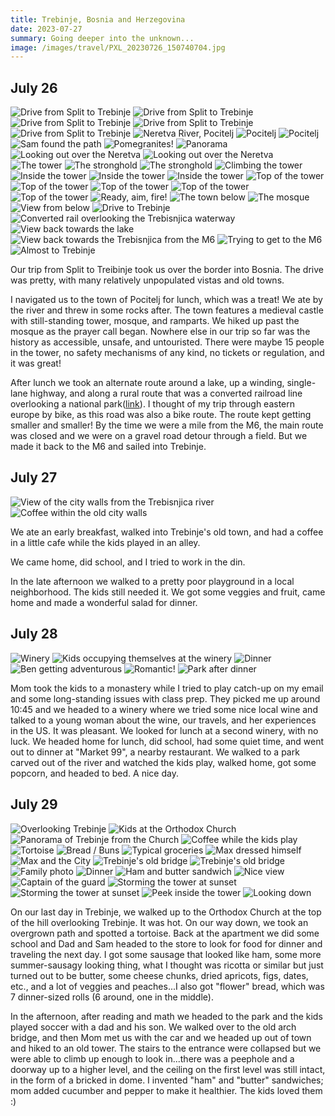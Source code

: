 ```yaml
---
title: Trebinje, Bosnia and Herzegovina
date: 2023-07-27
summary: Going deeper into the unknown...
image: /images/travel/PXL_20230726_150740704.jpg
---
```



## July 26

![Drive from Split to Trebinje](/images/travel/PXL_20230726_112552538.MP.jpg)
![Drive from Split to Trebinje](/images/travel/PXL_20230726_112730846.MP.jpg)
![Drive from Split to Trebinje](/images/travel/PXL_20230726_114008945.jpg)
![Drive from Split to Trebinje](/images/travel/PXL_20230726_120239858.MP.jpg)
![Drive from Split to Trebinje](/images/travel/PXL_20230726_122924856.MP.jpg)
![Neretva River, Pocitelj](/images/travel/PXL_20230726_144319901.jpg)
![Pocitelj](/images/travel/PXL_20230726_145945531.jpg)
![Pocitelj](/images/travel/PXL_20230726_150025857.jpg)
![Sam found the path](/images/travel/PXL_20230726_150309348.jpg)
![Pomegranites!](/images/travel/PXL_20230726_150433520.MP.jpg)
![Panorama](/images/travel/PXL_20230726_150540215.PANO.jpg)
![Looking out over the Neretva](/images/travel/PXL_20230726_150711448.jpg)
![Looking out over the Neretva](/images/travel/PXL_20230726_150740704.jpg)
![The tower](/images/travel/PXL_20230726_150904184.jpg)
![The stronghold](/images/travel/PXL_20230726_151012401.jpg)
![The stronghold](/images/travel/PXL_20230726_151124890.jpg)
![Climbing the tower](/images/travel/PXL_20230726_151219841.MP.jpg)
![Inside the tower](/images/travel/PXL_20230726_151308456.jpg)
![Inside the tower](/images/travel/PXL_20230726_151352366.jpg)
![Inside the tower](/images/travel/PXL_20230726_151418828.jpg)
![Top of the tower](/images/travel/PXL_20230726_151507091.jpg)
![Top of the tower](/images/travel/PXL_20230726_151513205.jpg)
![Top of the tower](/images/travel/PXL_20230726_151546279.jpg)
![Top of the tower](/images/travel/PXL_20230726_151618610.jpg)
![Top of the tower](/images/travel/PXL_20230726_151658034.MP.jpg)
![Ready, aim, fire!](/images/travel/PXL_20230726_152135671.jpg)
![The town below](/images/travel/PXL_20230726_152338518.jpg)
![The mosque](/images/travel/PXL_20230726_153106892.jpg)
![View from below](/images/travel/PXL_20230726_153626752.jpg)
![Drive to Trebinje](/images/travel/PXL_20230726_161459828.jpg)
![Converted rail overlooking the Trebisnjica waterway](/images/travel/PXL_20230726_163057924.MP.jpg)
![View back towards the lake](/images/travel/PXL_20230726_163638541.jpg)
![View back towards the Trebisnjica from the M6](/images/travel/PXL_20230726_164156310.jpg)
![Trying to get to the M6](/images/travel/PXL_20230726_165146471.MP.jpg)
![Almost to Trebinje](/images/travel/PXL_20230726_165651883.jpg)

Our trip from Split to Treibinje took us over the border into Bosnia.  The drive was pretty, with many relatively unpopulated vistas and old towns.

I navigated us to the town of Pocitelj for lunch, which was a treat!  We ate by the river and threw in some rocks after.  The town features a medieval castle with still-standing tower, mosque, and ramparts.  We hiked up past the mosque as the prayer call began.  Nowhere else in our trip so far was the history as accessible, unsafe, and untouristed.  There were maybe 15 people in the tower, no safety mechanisms of any kind, no tickets or regulation, and it was great!  

After lunch we took an alternate route around a lake, up a winding, single-lane highway, and along a rural route that was a converted railroad line overlooking a national park([link](https://goo.gl/maps/yLiETx9jU9uwtaEe9)).  I thought of my trip through eastern europe by bike, as this road was also a bike route.  The route kept getting smaller and smaller!  By the time we were a mile from the M6, the main route was closed and we were on a gravel road detour through a field.  But we made it back to the M6 and sailed into Trebinje.

## July 27

![View of the city walls from the Trebisnjica river](/images/travel/PXL_20230727_073258822.jpg)
![Coffee within the old city walls](/images/travel/PXL_20230727_070234673.jpg)

We ate an early breakfast, walked into Trebinje's old town, and had a coffee in a little cafe while the kids played in an alley.

We came home, did school, and I tried to work in the din.

In the late afternoon we walked to a pretty poor playground in a local neighborhood.  The kids still needed it.  We got some veggies and fruit, came home and made a wonderful salad for dinner.

## July 28

![Winery](/images/travel/PXL_20230728_091819795.jpg)
![Kids occupying themselves at the winery](/images/travel/PXL_20230728_100403206.MP.jpg)
![Dinner](/images/travel/PXL_20230728_160601932.jpg)
![Ben getting adventurous](/images/travel/PXL_20230728_160610738.jpg)
![Romantic!](/images/travel/PXL_20230728_164753114.jpg)
![Park after dinner](/images/travel/PXL_20230728_170825566.jpg)

Mom took the kids to a monastery while I tried to play catch-up on my email and some long-standing issues with class prep.  They picked me up around 10:45 and we headed to a winery where we tried some nice local wine and talked to a young woman about the wine, our travels, and her experiences in the US.  It was pleasant.  We looked for lunch at a second winery, with no luck.  We headed home for lunch, did school, had some quiet time, and went out to dinner at "Market 99", a nearby restaurant.  We walked to a park carved out of the river and watched the kids play, walked home, got some popcorn, and headed to bed.  A nice day.

## July 29

![Overlooking Trebinje](/images/travel/PXL_20230729_081348727.jpg)
![Kids at the Orthodox Church](/images/travel/PXL_20230729_081731139.jpg)
![Panorama of Trebinje from the Church](/images/travel/PXL_20230729_081842511.PANO.jpg)
![Coffee while the kids play](/images/travel/PXL_20230729_083821852.jpg)
![Tortoise](/images/travel/PXL_20230729_090228968.jpg)
![Bread / Buns](/images/travel/PXL_20230729_100349050.jpg)
![Typical groceries](/images/travel/PXL_20230729_100830949.jpg)
![Max dressed himself](/images/travel/PXL_20230729_110251389.MP.jpg)
![Max and the City](/images/travel/PXL_20230729_111740105.MP.jpg)
![Trebinje's old bridge](/images/travel/PXL_20230729_143719639.jpg)
![Trebinje's old bridge](/images/travel/PXL_20230729_144320243.jpg)
![Family photo](/images/travel/PXL_20230729_144516655.jpg)
![Dinner](/images/travel/PXL_20230729_153056382.jpg)
![Ham and butter sandwich](/images/travel/PXL_20230729_153736090.MP.jpg)
![Nice view](/images/travel/PXL_20230729_153853496.MP.jpg)
![Captain of the guard](/images/travel/PXL_20230729_155746790.jpg)
![Storming the tower at sunset](/images/travel/PXL_20230729_160852706.jpg)
![Storming the tower at sunset](/images/travel/PXL_20230729_160906382.jpg)
![Peek inside the tower](/images/travel/PXL_20230729_161230051.jpg)
![Looking down](/images/travel/PXL_20230729_161245019.jpg)

On our last day in Trebinje, we walked up to the Orthodox Church at the top of the hill overlooking Trebinje.  It was hot.  On our way down, we took an overgrown path and spotted a tortoise.  Back at the apartment we did some school and Dad and Sam headed to the store to look for food for dinner and traveling the next day.  I got some sausage that looked like ham, some more summer-sausagy looking thing, what I thought was ricotta or similar but just turned out to be butter, some cheese chunks, dried apricots, figs, dates, etc., and a lot of veggies and peaches...I also got "flower" bread, which was 7 dinner-sized rolls (6 around, one in the middle).

In the afternoon, after reading and math we headed to the park and the kids played soccer with a dad and his son.  We walked over to the old arch bridge, and then Mom met us with the car and we headed up out of town and hiked to an old tower.  The stairs to the entrance were collapsed but we were able to climb up enough to look in...there was a peephole and a doorway up to a higher level, and the ceiling on the first level was still intact, in the form of a bricked in dome.  I invented "ham" and "butter" sandwiches; mom added cucumber and pepper to make it healthier.  The kids loved them :)
